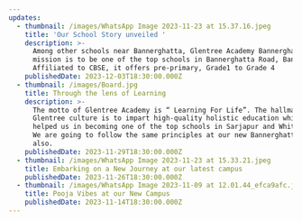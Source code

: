 ```yaml
---
updates:
  - thumbnail: /images/WhatsApp Image 2023-11-23 at 15.37.16.jpeg
    title: 'Our School Story unveiled '
    description: >-
      Among other schools near Bannerghatta, Glentree Academy Bannerghatta
      mission is to be one of the top schools in Bannerghatta Road, Bangalore.
      Affiliated to CBSE, it offers pre-primary, Grade1 to Grade 4
    publishedDate: 2023-12-03T18:30:00.000Z
  - thumbnail: /images/Board.jpg
    title: Through the lens of Learning
    description: >-
      The motto of Glentree Academy is “ Learning For Life”. The hallmark of the
      Glentree culture is to impart high-quality holistic education which has
      helped us in becoming one of the top schools in Sarjapur and Whitefield.
      We are going to follow the same principles at our new Bannerghatta campus
      also.
    publishedDate: 2023-11-29T18:30:00.000Z
  - thumbnail: /images/WhatsApp Image 2023-11-23 at 15.33.21.jpeg
    title: Embarking on a New Journey at our latest campus
    publishedDate: 2023-11-26T18:30:00.000Z
  - thumbnail: /images/WhatsApp Image 2023-11-09 at 12.01.44_efca9afc.jpg
    title: Pooja Vibes at our New Campus
    publishedDate: 2023-11-14T18:30:00.000Z
---
```


